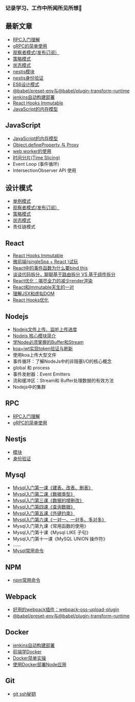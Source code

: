 
### 记录学习、工作中所闻所见所想🚀

## 最新文章
- [RPC入门理解](https://github.com/Vibing/blog/issues/39)
- [gRPC的简单使用](https://github.com/Vibing/blog/issues/40)
- [观察者模式(发布订阅）](https://github.com/Vibing/blog/issues/36)
- [策略模式](https://github.com/Vibing/blog/issues/37)
- [状态模式](https://github.com/Vibing/blog/issues/38)
- [nestjs模块](https://github.com/Vibing/blog/issues/34)
- [nestjs身份验证](https://github.com/Vibing/blog/issues/35)
- [ES6设计模式](https://github.com/Vibing/blog/issues/33)
- [@babel/preset-env与@babel/plugin-transform-runtime](https://github.com/Vibing/blog/issues/32)
- [jenkins自动构建部署](https://github.com/Vibing/blog/issues/30)
- [React Hooks Immutable](https://github.com/Vibing/blog/issues/29)
- [JavaScript的内存模型](https://github.com/Vibing/blog/issues/28)

## JavaScript
- [JavaScript的内存模型](https://github.com/Vibing/blog/issues/28)
- [Object.defineProperty 与 Proxy](https://github.com/Vibing/blog/issues/26)
- [web worker的使用](https://github.com/Vibing/blog/issues/21)
- [时间分片(Time Slicing)](https://github.com/Vibing/blog/issues/22)
- Event Loop (事件循环)
- IntersectionObserver API 使用

## 设计模式
- [单例模式](https://github.com/Vibing/blog/issues/12)
- [观察者模式(发布订阅）](https://github.com/Vibing/blog/issues/36)
- [策略模式](https://github.com/Vibing/blog/issues/37)
- [状态模式](https://github.com/Vibing/blog/issues/38)
- 责任链模式

## React
- [React Hooks Immutable](https://github.com/Vibing/blog/issues/29)
- [微前端(singleSpa + React )试玩](https://github.com/Vibing/blog/issues/20)
- [React中的事件函数为什么要bind this](https://github.com/Vibing/blog/issues/13)
- [谈谈代码拆分，聊聊基于路由拆分 VS 基于组件拆分](https://github.com/Vibing/blog/issues/5)
- [React优化：竭尽全力的减少render渲染](https://github.com/Vibing/blog/issues/3)
- [React和Immutable天生的一对](https://github.com/Vibing/blog/issues/2)
- [理解JSX和虚拟DOM](https://github.com/Vibing/blog/issues/1)
- [React Hooks优化](https://github.com/Vibing/blog/issues/27)


## Nodejs
- [Nodejs文件上传、监听上传进度](https://github.com/Vibing/blog/issues/23)
- [Nodejs 核心模块简介](https://github.com/Vibing/blog/issues/10)
- [学Node必须掌握的Buffer和Stream](https://github.com/Vibing/blog/issues/11)
- [koa+jwt实现token验证与刷新](https://github.com/Vibing/blog/issues/7)
- 使用koa上传大型文件
- 事件循环：了解NodeJs中的非阻塞I/O的核心概念
- global 和 process 
- 事件发射器：Event Emitters
- 流和缓冲区：Stream和 Buffer处理数据的有效方法
- Nodejs中的集群

## RPC
- [RPC入门理解](https://github.com/Vibing/blog/issues/39)
- [gRPC的简单使用](https://github.com/Vibing/blog/issues/40)

## Nestjs
- [模块](https://github.com/Vibing/blog/issues/34)
- [身份验证](https://github.com/Vibing/blog/issues/35)

## Mysql
- [Mysql入门第一课《建表、改表、删表》](https://github.com/Vibing/blog/issues/14)
- [Mysql入门第二课《数据类型》](https://github.com/Vibing/blog/issues/15)
- [Mysql入门第三课《数据的增删改》](https://github.com/Vibing/blog/issues/16)
- [Mysql入门第四课《查询数据》](https://github.com/Vibing/blog/issues/17)
- [Mysql入门第五课《外键约束》](https://github.com/Vibing/blog/issues/18)
- [Mysql入门第六课《一对一、一对多、多对多》](https://github.com/Vibing/blog/issues/19)
- Mysql入门第九课《常用函数的使用》
- Mysql入门第十课《Mysql LIKE 子句》
- Mysql入门第十一课《MySQL UNION 操作符》
- ......
- [Mysql常用命令](https://github.com/Vibing/blog/issues/6)


## NPM
- [npm常用命令](https://github.com/Vibing/blog/issues/4)

## Webpack
- [好用的webpack插件：webpack-oss-upload-plugin](https://github.com/Vibing/blog/issues/25)
- [@babel/preset-env与@babel/plugin-transform-runtime](https://github.com/Vibing/blog/issues/32)

## Docker
- [jenkins自动构建部署](https://github.com/Vibing/blog/issues/30)
- [前端学Docker](https://github.com/Vibing/blog/issues/8)
- [Docker简单实操](https://github.com/Vibing/blog/issues/24)
- [使用Docker部署Node应用](https://github.com/Vibing/blog/issues/9)

## Git
- [git ssh秘钥](https://github.com/Vibing/blog/issues/31)

